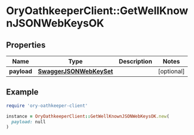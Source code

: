 # OryOathkeeperClient::GetWellKnownJSONWebKeysOK

## Properties

| Name | Type | Description | Notes |
| ---- | ---- | ----------- | ----- |
| **payload** | [**SwaggerJSONWebKeySet**](SwaggerJSONWebKeySet.md) |  | [optional] |

## Example

```ruby
require 'ory-oathkeeper-client'

instance = OryOathkeeperClient::GetWellKnownJSONWebKeysOK.new(
  payload: null
)
```

